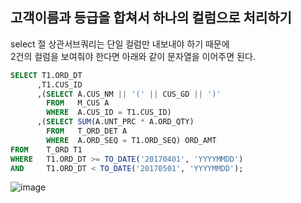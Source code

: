 ## 고객이름과 등급을 합쳐서 하나의 컬럼으로 처리하기
select 절 상관서브쿼리는 단일 컬럼만 내보내야 하기 때문에  
2건의 컬럼을 보여줘야 한다면 아래와 같이 문자열을 이어주면 된다.  
```sql
SELECT T1.ORD_DT
      ,T1.CUS_ID
      ,(SELECT A.CUS_NM || '(' || CUS_GD || ')'
        FROM   M_CUS A 
        WHERE  A.CUS_ID = T1.CUS_ID)
      ,(SELECT SUM(A.UNT_PRC * A.ORD_QTY) 
        FROM   T_ORD_DET A
        WHERE  A.ORD_SEQ = T1.ORD_SEQ) ORD_AMT
FROM    T_ORD T1
WHERE   T1.ORD_DT >= TO_DATE('20170401', 'YYYYMMDD')
AND     T1.ORD_DT < TO_DATE('20170501', 'YYYYMMDD');
```
![image](https://user-images.githubusercontent.com/33191974/146674390-ef262a6a-4f7b-4653-a2e3-48ec52086530.png)
